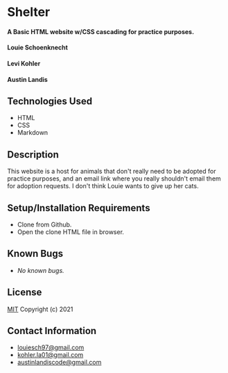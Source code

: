 # Shelter #

#### A Basic HTML website w/CSS cascading for practice purposes.

#### Louie Schoenknecht
#### Levi Kohler
#### Austin Landis

## Technologies Used

* HTML
* CSS
* Markdown

## Description

This website is a host for animals that don't really need to be adopted for practice purposes, and an email link where you really shouldn't email them for adoption requests. I don't think Louie wants to give up her cats.
## Setup/Installation Requirements

* Clone from Github.
* Open the clone HTML file in browser.

## Known Bugs

* _No known bugs._

## License

[MIT](https://choosealicense.com/licenses/mit/)
Copyright (c) 2021

## Contact Information

* louiesch97@gmail.com
* kohler.la01@gmail.com
* austinlandiscode@gmail.com